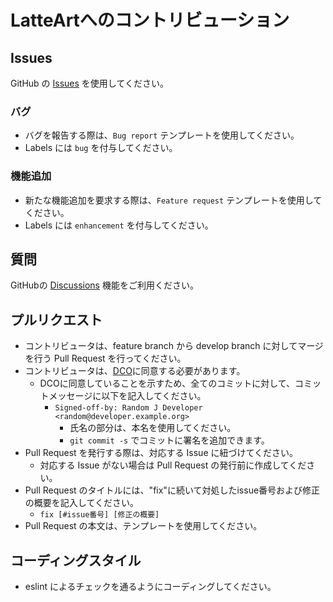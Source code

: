 # LatteArtへのコントリビューション

## Issues
GitHub の [Issues](https://github.com/latteart-org/latteart/issues) を使用してください。

### バグ
- バグを報告する際は、`Bug report` テンプレートを使用してください。
- Labels には `bug` を付与してください。

### 機能追加
- 新たな機能追加を要求する際は、`Feature request` テンプレートを使用してください。
- Labels には `enhancement` を付与してください。

## 質問

GitHubの [Discussions](https://github.com/latteart-org/latteart/discussions) 機能をご利用ください。

## プルリクエスト
- コントリビュータは、feature branch から develop branch に対してマージを行う Pull Request を行ってください。
- コントリビュータは、[DCO](https://developercertificate.org/)に同意する必要があります。
    - DCOに同意していることを示すため、全てのコミットに対して、コミットメッセージに以下を記入してください。
        - `Signed-off-by: Random J Developer <random@developer.example.org>`
            - 氏名の部分は、本名を使用してください。
            - `git commit -s` でコミットに署名を追加できます。
- Pull Request を発行する際は、対応する Issue に紐づけてください。
    - 対応する Issue がない場合は Pull Request の発行前に作成してください。
- Pull Request のタイトルには、"fix"に続いて対処したissue番号および修正の概要を記入してください。
    - `fix [#issue番号] [修正の概要]`
- Pull Request の本文は、テンプレートを使用してください。

## コーディングスタイル
- eslint によるチェックを通るようにコーディングしてください。